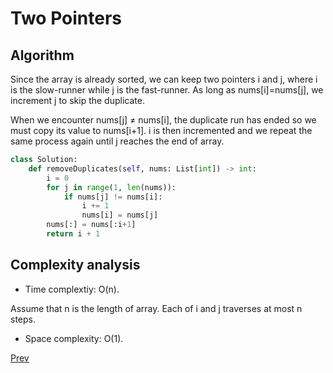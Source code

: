 # Two Pointers

## Algorithm

Since the array is already sorted, we can keep two pointers i and j, where i is the slow-runner while j is the fast-runner. As long as nums[i]=nums[j], we increment j to skip the duplicate.

When we encounter nums[j] ≠ nums[i], the duplicate run has ended so we must copy its value to nums[i+1]. i is then incremented and we repeat the same process again until j reaches the end of array.

```python
class Solution:
    def removeDuplicates(self, nums: List[int]) -> int:
        i = 0
        for j in range(1, len(nums)):
            if nums[j] != nums[i]:
                i += 1
                nums[i] = nums[j]
        nums[:] = nums[:i+1]
        return i + 1
```

## Complexity analysis

* Time complextiy: O(n).

Assume that n is the length of array. Each of i and j traverses at most n steps.

* Space complexity: O(1).

[Prev](solution2.md)